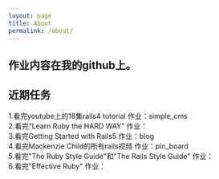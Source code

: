 ```yaml
---
layout: page
title: About
permalink: /about/
---
```

## 作业内容在我的github上。

## 近期任务

1.看完youtube上的18集rails4 tutorial
作业：simple_cms  
2.看完“Learn Ruby the HARD WAY"
作业：  
3.看完Getting Started with Rails5
作业：blog  
4.看完Mackenzie Child的所有rails视频
作业：pin_board  
5.看完"The Ruby Style Guide"和"The Rails Style Guide"
作业：  
6.看完"Effective Ruby"
作业：  


